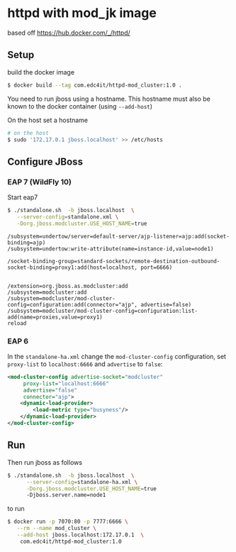 # httpd with mod_jk image

based off https://hub.docker.com/_/httpd/

## Setup

build the docker image

```bash
$ docker build --tag com.edc4it/httpd-mod_cluster:1.0 .
```
You need to run jboss using a hostname. This hostname must also be known to the docker
container (using `--add-host`)

On the host set a hostname
 ```bash
 # on the host
 $ sudo '172.17.0.1 jboss.localhost' >> /etc/hosts
 ```

## Configure JBoss

### EAP 7 (WildFly 10)

Start eap7

```bash
$ ./standalone.sh  -b jboss.localhost  \
   --server-config=standalone.xml \
   -Dorg.jboss.modcluster.USE_HOST_NAME=true
```

```
/subsystem=undertow/server=default-server/ajp-listener=ajp:add(socket-binding=ajp)
/subsystem=undertow:write-attribute(name=instance-id,value=node1)

/socket-binding-group=standard-sockets/remote-destination-outbound-socket-binding=proxy1:add(host=localhost, port=6666)


/extension=org.jboss.as.modcluster:add
/subsystem=modcluster:add
/subsystem=modcluster/mod-cluster-config=configuration:add(connector="ajp", advertise=false)
/subsystem=modcluster/mod-cluster-config=configuration:list-add(name=proxies,value=proxy1)
reload
```

### EAP 6

In the `standalone-ha.xml` change the `mod-cluster-config` configuration,
set  `proxy-list` to `localhost:6666` and  `advertise` to `false`:

```xml
<mod-cluster-config advertise-socket="modcluster"
     proxy-list="localhost:6666"
     advertise="false"
     connector="ajp">
    <dynamic-load-provider>
        <load-metric type="busyness"/>
    </dynamic-load-provider>
</mod-cluster-config>
```

## Run
Then run jboss as follows

```bash
$ ./standalone.sh  -b jboss.localhost  \
      --server-config=standalone-ha.xml \
      -Dorg.jboss.modcluster.USE_HOST_NAME=true
      -Djboss.server.name=node1
```

to run

```bash
$ docker run -p 7070:80 -p 7777:6666 \
   --rm --name mod_cluster \
   --add-host jboss.localhost:172.17.0.1  \
    com.edc4it/httpd-mod_cluster:1.0
```
